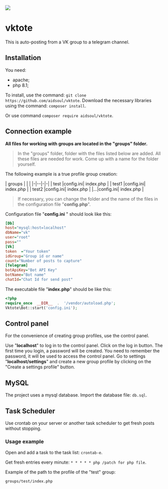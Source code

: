 <a  href="https://github.com/aidsoul/vktote/releases/latest"  title="GitHub release">
<img  src="https://img.shields.io/github/v/release/aidsoul/vktote">
</a>

# vktote

This is auto-posting from a VK group to a telegram channel.
  
## Installation
  
You need:
 - apache;
 - php 8.1;

To install, use the command: `git clone https://github.com/aidsoul/vktote`.
Download the necessary libraries using the command: `composer install`.

Or use command `composer require aidsoul/vktote`.

## Connection example
**All files for working with groups are located in the "groups" folder.**


> In the "groups" folder, folder with the files listed below are added. All these files are needed for work. Come up with a name for the folder yourself. 

The following example is a true profile group creation:

| groups | |  |
|-|--|-|-|
| test |config.ini| index.php |
| test1 |config.ini| index.php |
| test2 |config.ini| index.php |
|...|config.ini| index.php |

>If necessary, you can change the folder and the name of the files in the configuration file "**config.php**".

Configuration file "**config.ini** " should look like this:
```ini
[Db]
host="mysql:host=localhost"
dbName="vk"
user="root"
pass=""
[Vk]
token  ="Your token"
idGroup="Group id or name"
count="Number of posts to capture"
[Telegram]
botApiKey="Bot API Key"
botName="Bot name"
chatId="Chat Id for send post"
```
The executable file "**index.php**" should be like this:
```php
<?php
require_once  __DIR__  .  '/vendor/autoload.php';
Vktote\Bot::start('config.ini');
```
## Сontrol panel

For the convenience of creating group profiles, use the control panel.

Use "**localhost**" to log in to the control panel.
Click on the log in button.
The first time you login, a password will be created. You need to remember the password, it will be used to access the control panel.
Go to settings  "**localhost/settings**" and create a new group profile by clicking on the "Create a settings profile" button.

## MySQL

The project uses a mysql database.
Import the database file: `db.sql`.

## Task Scheduler

Use crontab on your server or another task scheduler to get fresh posts without stopping.
 
### Usage example

Open and add a task to the task list: `crontab-e`.

Get fresh entries every minute: `* * * * * php /patch for php file`.

Example of the path to the profile of the "test" group:
```
groups/test/index.php
```

